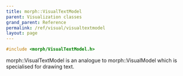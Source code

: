 ```yaml
---
title: morph::VisualTextModel
parent: Visualization classes
grand_parent: Reference
permalink: /ref/visual/visualtextmodel
layout: page
---
```

```c++
#include <morph/VisualTextModel.h>
```
morph::VisualTextModel is an analogue to morph::VisualModel which is specialised for drawing text.